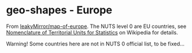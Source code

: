 geo-shapes - Europe
==========

From [leakyMirror/map-of-europe](https://github.com/leakyMirror/map-of-europe). The NUTS level 0 are EU countries, see [Nomenclature of Territorial Units for Statistics](https://en.wikipedia.org/wiki/Nomenclature_of_Territorial_Units_for_Statistics) on Wikipedia for details.

Warning! Some countries here are not in NUTS 0 official list, to be fixed...
